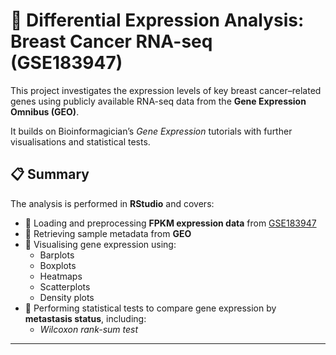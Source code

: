 # 🧬 Differential Expression Analysis: Breast Cancer RNA-seq (GSE183947)

This project investigates the expression levels of key breast cancer–related genes using publicly available RNA-seq data from the **Gene Expression Omnibus (GEO)**.

It builds on Bioinformagician’s *Gene Expression* tutorials with further visualisations and statistical tests.

## 📋 Summary

The analysis is performed in **RStudio** and covers:

- 🔹 Loading and preprocessing **FPKM expression data** from [GSE183947](https://www.ncbi.nlm.nih.gov/geo/query/acc.cgi?acc=GSE183947)
- 🔹 Retrieving sample metadata from **GEO**
- 🔹 Visualising gene expression using:
  - Barplots
  - Boxplots
  - Heatmaps
  - Scatterplots
  - Density plots
- 🔹 Performing statistical tests to compare gene expression by **metastasis status**, including:
  - *Wilcoxon rank-sum test*

---
